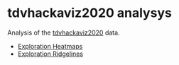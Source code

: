 tdvhackaviz2020 analysys
========================

Analysis of the [tdvhackaviz2020](https://github.com/CamembR/tdvhackaviz2020) data.

- [Exploration Heatmaps](https://camembr.github.io/tdv_hackaviz_2020/01_exploration.html)
- [Exploration Ridgelines](https://camembr.github.io/tdv_hackaviz_2020/01_exploration_ridgelines.html)

